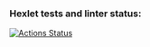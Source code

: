 ### Hexlet tests and linter status:
[![Actions Status](https://github.com/Jose-cab-cyber/fullstack-javascript-project-98/actions/workflows/hexlet-check.yml/badge.svg)](https://github.com/Jose-cab-cyber/fullstack-javascript-project-98/actions)